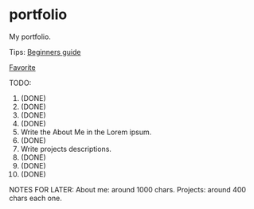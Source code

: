 # portfolio

My portfolio.

Tips: [Beginners guide](https://pesto.tech/resources/a-beginners-guide-to-creating-the-best-back-end-developer-portfolio)

[Favorite](https://www.kyawzinthiha.dev/#home)

TODO:

1. (DONE)
2. (DONE)
3. (DONE)
4. (DONE)
5. Write the About Me in the Lorem ipsum.
6. (DONE)
7. Write projects descriptions.
8. (DONE)
9. (DONE)
10. (DONE)

NOTES FOR LATER:
About me: around 1000 chars.
Projects: around 400 chars each one.
